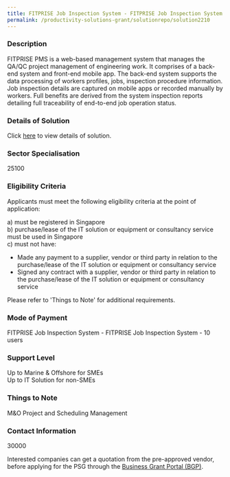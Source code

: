 ```yaml
---
title: FITPRISE Job Inspection System - FITPRISE Job Inspection System - 10 users
permalink: /productivity-solutions-grant/solutionrepo/solution2210
---
```


### Description

FITPRISE PMS is a web-based management system that manages the QA/QC project management of engineering work. It comprises of a back-end system and front-end mobile app. The back-end system supports the data processing of workers profiles, jobs, inspection procedure information. Job inspection details are captured on mobile apps or recorded manually by workers. Full benefits are derived from the system inspection reports detailing full traceability of end-to-end job operation status.

### Details of Solution

Click <a href='Enhanzcom Pte Ltd' target='_blank' rel='noopener'>here</a> to view details of solution.

### Sector Specialisation

 25100 

### Eligibility Criteria

Applicants must meet the following eligibility criteria at the point of application:

a) must be registered in Singapore <br>
b) purchase/lease of the IT solution or equipment or consultancy service must be used in Singapore <br>
c) must not have:
- Made any payment to a supplier, vendor or third party in relation to the purchase/lease of the IT solution or equipment or consultancy service
- Signed any contract with a supplier, vendor or third party in relation to the purchase/lease of the IT solution or equipment or consultancy service

Please refer to 'Things to Note' for additional requirements.

### Mode of Payment
FITPRISE Job Inspection System - FITPRISE Job Inspection System - 10 users

### Support Level
Up to Marine & Offshore for SMEs <br>
Up to IT Solution for non-SMEs

### Things to Note
M&O Project and Scheduling Management

### Contact Information
30000

Interested companies can get a quotation from the pre-approved vendor, before applying for the PSG through the <a target='_blank' rel='noopener' href='https://www.businessgrants.gov.sg/'>Business Grant Portal (BGP)</a>.
